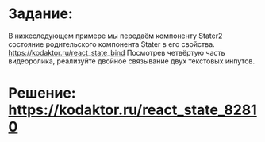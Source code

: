 # Задание:
В нижеследующем примере мы передаём компоненту Stater2 состояние родительского компонента Stater в его свойства.
https://kodaktor.ru/react_state_bind
Посмотрев четвёртую часть видеоролика, реализуйте двойное связывание двух текстовых инпутов.

# Решение: https://kodaktor.ru/react_state_82810
